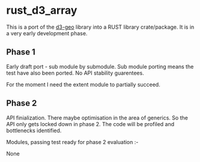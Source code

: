 # rust_d3_array

This is a port of the [d3-geo](https://github.com/d3/d3-array) library into a RUST library crate/package. It is in a very early development phase.

## Phase 1

Early draft port - sub module by submodule. Sub module porting means the test have also been ported.
No API stability guarentees.

For the moment I need the extent module to partially succeed.


## Phase 2

API finialization. There maybe optimisation in the area of generics. So the API only gets locked down in phase 2.
 The code will be profiled and bottlenecks identified.

Modules, passing test ready for phase 2 evaluation :-

None
